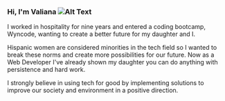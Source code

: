 ### Hi, I'm Valiana ![Alt Text](https://emojipedia-us.s3.dualstack.us-west-1.amazonaws.com/thumbs/160/emojidex/112/female-technologist-type-3_1f469-1f3fc-200d-1f4bb.png)



I worked in hospitality for nine years and entered a coding bootcamp, Wyncode, wanting to create a better future for my daughter and I.

Hispanic women are considered minorities in the tech field so I wanted to break these norms and create more possibilities for our future. Now as a Web Developer I've already shown my daughter you can do anything with persistence and hard work.

I strongly believe in using tech for good by implementing solutions to improve our society and environment in a positive direction.
